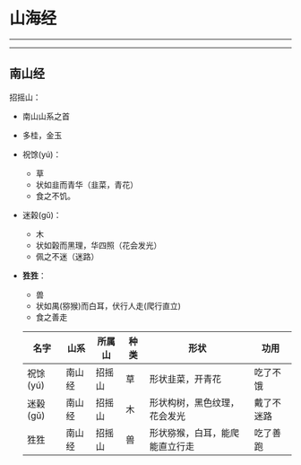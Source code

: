 # 山海经

***

***



## 南山经

招摇山：

- 南山山系之首

 - 多桂，金玉

 - 祝馀(yú)：

    - 草
    - 状如韭而青华（韭菜，青花）
    - 食之不饥。

 - 迷榖(gǔ)：

    - 木
    - 状如榖而黑理，华四照（花会发光）
    - 佩之不迷（迷路）

 - **狌狌**：

    - 兽
    - 状如禺(猕猴)而白耳，伏行人走(爬行直立)
    - 食之善走

   | 名字     | 山系   | 所属山 | 种类 | 形状                           | 功用       |
   | -------- | ------ | ------ | ---- | ------------------------------ | ---------- |
   | 祝馀(yú) | 南山经 | 招摇山 | 草   | 形状韭菜，开青花               | 吃了不饿   |
   | 迷榖(gǔ) | 南山经 | 招摇山 | 木   | 形状构树，黑色纹理，花会发光   | 戴了不迷路 |
   | 狌狌     | 南山经 | 招摇山 | 兽   | 形状猕猴，白耳，能爬能直立行走 | 吃了善跑   |

   

   

   

   

   

   